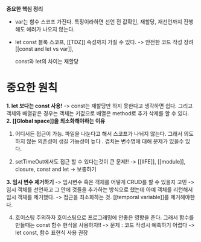 
**중요한 핵심 정리**

- var는 함수 스코프 가진다. 특징이라하면 선언 전 값확인, 재할당, 재선언까지 진행해도 에러가 나오지 않는다. 
	
- let const 블록 스코프, [[TDZ]] 속성까지 가질 수 있다. -> 안전한 코드 작성 장려
	[[const and let vs var]], 
	
	const와 let의 차이는 재할당

# **중요한 원칙**
**1. let 보다는 const 사용!** 
-> const는 재할당만 하지 못한다고 생각하면 쉽다. 그리고 객체와 배열같은 경우는 객체는 키값으로 배열은 method로 추가 삭제를 할 수 있다.  
**2. [[Global space]]을 최소화해야하는 이유** 
1. 어디서든 접근이 가능. 파일을 나눈다고 해서 스코프가 나뉘지 않는다. 그래서 의도하지 않는 의존성이 생길 가능성이 높다
	. 겹치는 변수명에 대해 문제가 있을수 있다.

2.  setTimeOut에서도 접근 할 수 있다는것이 큰 문제!! 
-> [[IIFE]], [[module]], closure, const and let
-> 보충하기 

**3. 임시 변수 제거하기** 
-> 임시변수 혹은 객체를 어떻게 CRUD를 할 수 있을지 고민
-> 임시 객체를 선언하고 그 안에 것들을 추가하는 방식으로 했는데 아예 객체를 리턴해서 임시 객체를 제거했다. 
-> 접근을 최소화하는 것.
[[temporal variable]]를 제거해야한다. 

4. 호이스팅 주의하자 
호이스팅으로 프로그래밍에 안좋은 영향을 준다. 그래서 함수를 만들때는 const 함수 현식을 사용하자!!
-> 문제 : 코드 작성시 예측하기 어렵다
-> let const, 함수 표현식 사용 권장

 





